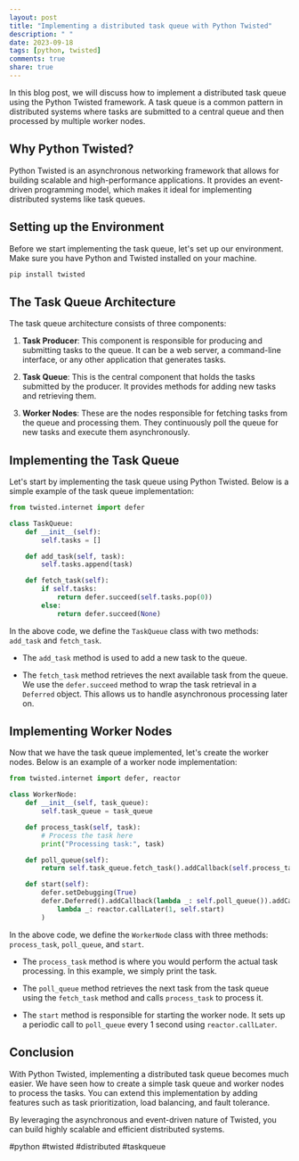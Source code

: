 ```yaml
---
layout: post
title: "Implementing a distributed task queue with Python Twisted"
description: " "
date: 2023-09-18
tags: [python, twisted]
comments: true
share: true
---
```


In this blog post, we will discuss how to implement a distributed task queue using the Python Twisted framework. A task queue is a common pattern in distributed systems where tasks are submitted to a central queue and then processed by multiple worker nodes.

## Why Python Twisted?

Python Twisted is an asynchronous networking framework that allows for building scalable and high-performance applications. It provides an event-driven programming model, which makes it ideal for implementing distributed systems like task queues.

## Setting up the Environment

Before we start implementing the task queue, let's set up our environment. Make sure you have Python and Twisted installed on your machine.

```python
pip install twisted
```

## The Task Queue Architecture

The task queue architecture consists of three components:

1. **Task Producer**: This component is responsible for producing and submitting tasks to the queue. It can be a web server, a command-line interface, or any other application that generates tasks.

2. **Task Queue**: This is the central component that holds the tasks submitted by the producer. It provides methods for adding new tasks and retrieving them.

3. **Worker Nodes**: These are the nodes responsible for fetching tasks from the queue and processing them. They continuously poll the queue for new tasks and execute them asynchronously.

## Implementing the Task Queue

Let's start by implementing the task queue using Python Twisted. Below is a simple example of the task queue implementation:

```python
from twisted.internet import defer

class TaskQueue:
    def __init__(self):
        self.tasks = []

    def add_task(self, task):
        self.tasks.append(task)

    def fetch_task(self):
        if self.tasks:
            return defer.succeed(self.tasks.pop(0))
        else:
            return defer.succeed(None)
```

In the above code, we define the `TaskQueue` class with two methods: `add_task` and `fetch_task`.

- The `add_task` method is used to add a new task to the queue.

- The `fetch_task` method retrieves the next available task from the queue. We use the `defer.succeed` method to wrap the task retrieval in a `Deferred` object. This allows us to handle asynchronous processing later on.

## Implementing Worker Nodes

Now that we have the task queue implemented, let's create the worker nodes. Below is an example of a worker node implementation:

```python
from twisted.internet import defer, reactor

class WorkerNode:
    def __init__(self, task_queue):
        self.task_queue = task_queue

    def process_task(self, task):
        # Process the task here
        print("Processing task:", task)

    def poll_queue(self):
        return self.task_queue.fetch_task().addCallback(self.process_task)

    def start(self):
        defer.setDebugging(True)
        defer.Deferred().addCallback(lambda _: self.poll_queue()).addCallback(
            lambda _: reactor.callLater(1, self.start)
        )
```

In the above code, we define the `WorkerNode` class with three methods: `process_task`, `poll_queue`, and `start`.

- The `process_task` method is where you would perform the actual task processing. In this example, we simply print the task.

- The `poll_queue` method retrieves the next task from the task queue using the `fetch_task` method and calls `process_task` to process it.

- The `start` method is responsible for starting the worker node. It sets up a periodic call to `poll_queue` every 1 second using `reactor.callLater`.

## Conclusion

With Python Twisted, implementing a distributed task queue becomes much easier. We have seen how to create a simple task queue and worker nodes to process the tasks. You can extend this implementation by adding features such as task prioritization, load balancing, and fault tolerance.

By leveraging the asynchronous and event-driven nature of Twisted, you can build highly scalable and efficient distributed systems.

#python #twisted #distributed #taskqueue